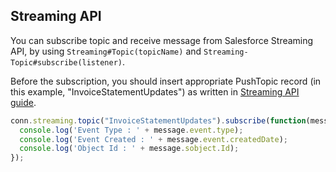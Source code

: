 ---
---

## Streaming API

You can subscribe topic and receive message from Salesforce Streaming API,
by using `Streaming#Topic(topicName)` and `Streaming-Topic#subscribe(listener)`.

Before the subscription, you should insert appropriate PushTopic record 
(in this example, "InvoiceStatementUpdates") as written in [Streaming API guide](http://www.salesforce.com/us/developer/docs/api_streaming/).

```javascript
conn.streaming.topic("InvoiceStatementUpdates").subscribe(function(message) {
  console.log('Event Type : ' + message.event.type);
  console.log('Event Created : ' + message.event.createdDate);
  console.log('Object Id : ' + message.sobject.Id);
});
```



